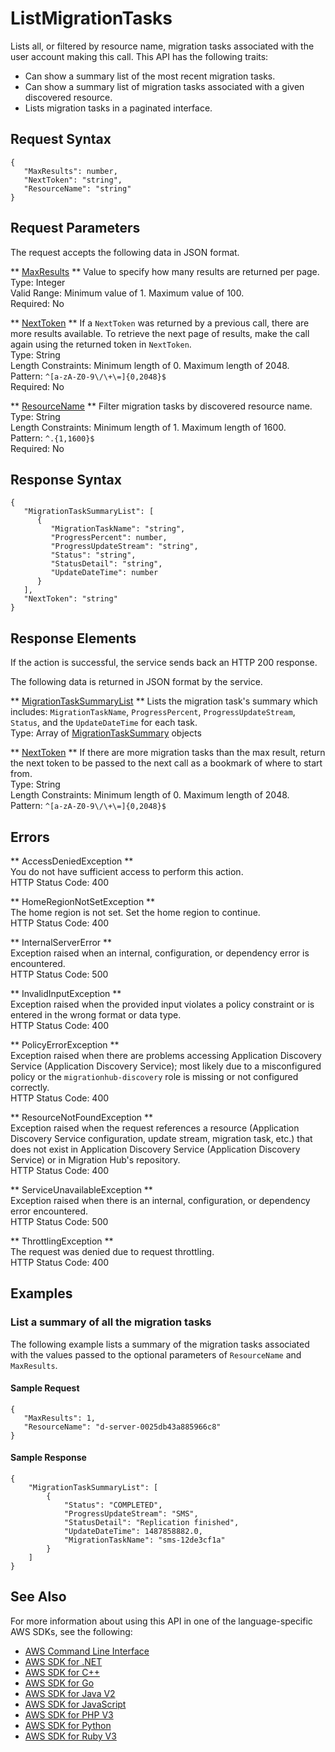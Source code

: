 # ListMigrationTasks<a name="API_ListMigrationTasks"></a>

Lists all, or filtered by resource name, migration tasks associated with the user account making this call\. This API has the following traits:
+ Can show a summary list of the most recent migration tasks\.
+ Can show a summary list of migration tasks associated with a given discovered resource\.
+ Lists migration tasks in a paginated interface\.

## Request Syntax<a name="API_ListMigrationTasks_RequestSyntax"></a>

```
{
   "MaxResults": number,
   "NextToken": "string",
   "ResourceName": "string"
}
```

## Request Parameters<a name="API_ListMigrationTasks_RequestParameters"></a>

The request accepts the following data in JSON format\.

 ** [MaxResults](#API_ListMigrationTasks_RequestSyntax) **   <a name="migrationhub-ListMigrationTasks-request-MaxResults"></a>
Value to specify how many results are returned per page\.  
Type: Integer  
Valid Range: Minimum value of 1\. Maximum value of 100\.  
Required: No

 ** [NextToken](#API_ListMigrationTasks_RequestSyntax) **   <a name="migrationhub-ListMigrationTasks-request-NextToken"></a>
If a `NextToken` was returned by a previous call, there are more results available\. To retrieve the next page of results, make the call again using the returned token in `NextToken`\.  
Type: String  
Length Constraints: Minimum length of 0\. Maximum length of 2048\.  
Pattern: `^[a-zA-Z0-9\/\+\=]{0,2048}$`   
Required: No

 ** [ResourceName](#API_ListMigrationTasks_RequestSyntax) **   <a name="migrationhub-ListMigrationTasks-request-ResourceName"></a>
Filter migration tasks by discovered resource name\.  
Type: String  
Length Constraints: Minimum length of 1\. Maximum length of 1600\.  
Pattern: `^.{1,1600}$`   
Required: No

## Response Syntax<a name="API_ListMigrationTasks_ResponseSyntax"></a>

```
{
   "MigrationTaskSummaryList": [ 
      { 
         "MigrationTaskName": "string",
         "ProgressPercent": number,
         "ProgressUpdateStream": "string",
         "Status": "string",
         "StatusDetail": "string",
         "UpdateDateTime": number
      }
   ],
   "NextToken": "string"
}
```

## Response Elements<a name="API_ListMigrationTasks_ResponseElements"></a>

If the action is successful, the service sends back an HTTP 200 response\.

The following data is returned in JSON format by the service\.

 ** [MigrationTaskSummaryList](#API_ListMigrationTasks_ResponseSyntax) **   <a name="migrationhub-ListMigrationTasks-response-MigrationTaskSummaryList"></a>
Lists the migration task's summary which includes: `MigrationTaskName`, `ProgressPercent`, `ProgressUpdateStream`, `Status`, and the `UpdateDateTime` for each task\.  
Type: Array of [MigrationTaskSummary](API_MigrationTaskSummary.md) objects

 ** [NextToken](#API_ListMigrationTasks_ResponseSyntax) **   <a name="migrationhub-ListMigrationTasks-response-NextToken"></a>
If there are more migration tasks than the max result, return the next token to be passed to the next call as a bookmark of where to start from\.  
Type: String  
Length Constraints: Minimum length of 0\. Maximum length of 2048\.  
Pattern: `^[a-zA-Z0-9\/\+\=]{0,2048}$` 

## Errors<a name="API_ListMigrationTasks_Errors"></a>

 ** AccessDeniedException **   
You do not have sufficient access to perform this action\.  
HTTP Status Code: 400

 ** HomeRegionNotSetException **   
The home region is not set\. Set the home region to continue\.  
HTTP Status Code: 400

 ** InternalServerError **   
Exception raised when an internal, configuration, or dependency error is encountered\.  
HTTP Status Code: 500

 ** InvalidInputException **   
Exception raised when the provided input violates a policy constraint or is entered in the wrong format or data type\.  
HTTP Status Code: 400

 ** PolicyErrorException **   
Exception raised when there are problems accessing Application Discovery Service \(Application Discovery Service\); most likely due to a misconfigured policy or the `migrationhub-discovery` role is missing or not configured correctly\.  
HTTP Status Code: 400

 ** ResourceNotFoundException **   
Exception raised when the request references a resource \(Application Discovery Service configuration, update stream, migration task, etc\.\) that does not exist in Application Discovery Service \(Application Discovery Service\) or in Migration Hub's repository\.  
HTTP Status Code: 400

 ** ServiceUnavailableException **   
Exception raised when there is an internal, configuration, or dependency error encountered\.  
HTTP Status Code: 500

 ** ThrottlingException **   
The request was denied due to request throttling\.  
HTTP Status Code: 400

## Examples<a name="API_ListMigrationTasks_Examples"></a>

### List a summary of all the migration tasks<a name="API_ListMigrationTasks_Example_1"></a>

The following example lists a summary of the migration tasks associated with the values passed to the optional parameters of `ResourceName` and `MaxResults`\.

#### Sample Request<a name="API_ListMigrationTasks_Example_1_Request"></a>

```
{
   "MaxResults": 1,
   "ResourceName": "d-server-0025db43a885966c8"
}
```

#### Sample Response<a name="API_ListMigrationTasks_Example_1_Response"></a>

```
{
    "MigrationTaskSummaryList": [
        {
            "Status": "COMPLETED", 
            "ProgressUpdateStream": "SMS", 
            "StatusDetail": "Replication finished", 
            "UpdateDateTime": 1487858882.0, 
            "MigrationTaskName": "sms-12de3cf1a"
        }
    ]
}
```

## See Also<a name="API_ListMigrationTasks_SeeAlso"></a>

For more information about using this API in one of the language\-specific AWS SDKs, see the following:
+  [AWS Command Line Interface](https://docs.aws.amazon.com/goto/aws-cli/AWSMigrationHub-2017-05-31/ListMigrationTasks) 
+  [AWS SDK for \.NET](https://docs.aws.amazon.com/goto/DotNetSDKV3/AWSMigrationHub-2017-05-31/ListMigrationTasks) 
+  [AWS SDK for C\+\+](https://docs.aws.amazon.com/goto/SdkForCpp/AWSMigrationHub-2017-05-31/ListMigrationTasks) 
+  [AWS SDK for Go](https://docs.aws.amazon.com/goto/SdkForGoV1/AWSMigrationHub-2017-05-31/ListMigrationTasks) 
+  [AWS SDK for Java V2](https://docs.aws.amazon.com/goto/SdkForJavaV2/AWSMigrationHub-2017-05-31/ListMigrationTasks) 
+  [AWS SDK for JavaScript](https://docs.aws.amazon.com/goto/AWSJavaScriptSDK/AWSMigrationHub-2017-05-31/ListMigrationTasks) 
+  [AWS SDK for PHP V3](https://docs.aws.amazon.com/goto/SdkForPHPV3/AWSMigrationHub-2017-05-31/ListMigrationTasks) 
+  [AWS SDK for Python](https://docs.aws.amazon.com/goto/boto3/AWSMigrationHub-2017-05-31/ListMigrationTasks) 
+  [AWS SDK for Ruby V3](https://docs.aws.amazon.com/goto/SdkForRubyV3/AWSMigrationHub-2017-05-31/ListMigrationTasks) 